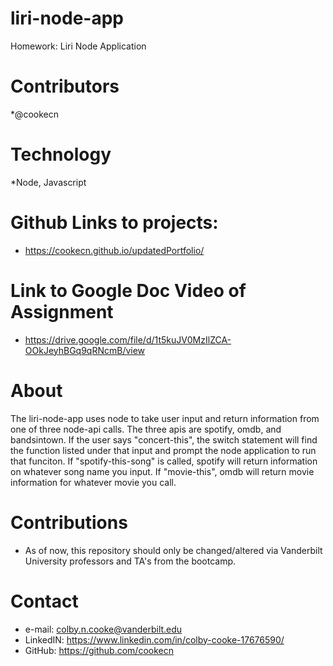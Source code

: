 # liri-node-app
Homework: Liri Node Application

# Contributors
*@cookecn

# Technology
*Node, Javascript

# Github Links to projects:

* https://cookecn.github.io/updatedPortfolio/

# Link to Google Doc Video of Assignment

* https://drive.google.com/file/d/1t5kuJV0MzIlZCA-OOkJeyhBGq9qRNcmB/view


# About
The liri-node-app uses node to take user input and return information from one of three node-api calls. The three apis are spotify, omdb, and bandsintown. If the user says "concert-this", the switch statement will find the function listed under that input and prompt the node application to run that funciton. If "spotify-this-song" is called, spotify will return information on whatever song name you input. If "movie-this", omdb will return movie information for whatever movie you call. 

# Contributions
* As of now, this repository should only be changed/altered via Vanderbilt University professors and TA's from the bootcamp.

# Contact
* e-mail: colby.n.cooke@vanderbilt.edu
* LinkedIN: https://www.linkedin.com/in/colby-cooke-17676590/
* GitHub: https://github.com/cookecn
